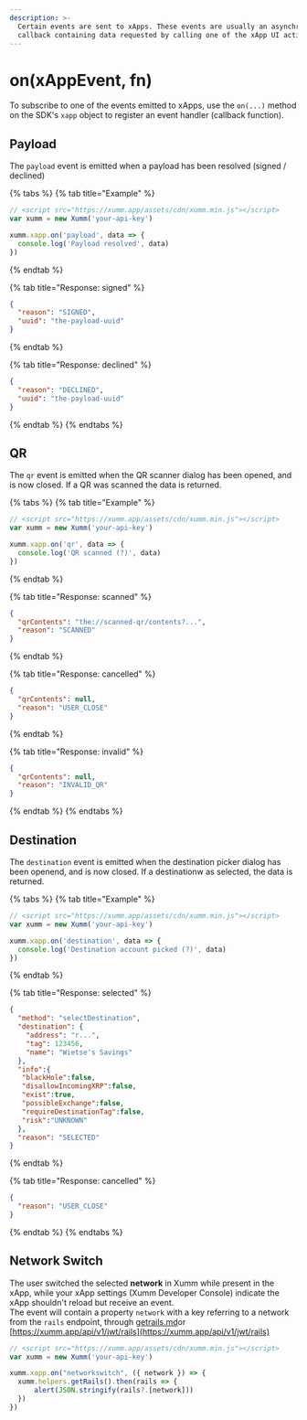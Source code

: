 ```yaml
---
description: >-
  Certain events are sent to xApps. These events are usually an asynchronous
  callback containing data requested by calling one of the xApp UI actions.
---
```


# on(xAppEvent, fn)

To subscribe to one of the events emitted to xApps, use the `on(...)` method on the SDK's `xapp` object to register an event handler (callback function).

## Payload

The `payload` event is emitted when a payload has been resolved (signed / declined)

{% tabs %}
{% tab title="Example" %}
```javascript
// <script src="https://xumm.app/assets/cdn/xumm.min.js"></script>
var xumm = new Xumm('your-api-key')

xumm.xapp.on('payload', data => {
  console.log('Payload resolved', data)
})
```
{% endtab %}

{% tab title="Response: signed" %}
```json
{
  "reason": "SIGNED",
  "uuid": "the-payload-uuid"
}
```
{% endtab %}

{% tab title="Response: declined" %}
```json
{
  "reason": "DECLINED",
  "uuid": "the-payload-uuid"
}
```
{% endtab %}
{% endtabs %}

## QR

The `qr` event is emitted when the QR scanner dialog has been opened, and is now closed. If a QR was scanned the data is returned.

{% tabs %}
{% tab title="Example" %}
```javascript
// <script src="https://xumm.app/assets/cdn/xumm.min.js"></script>
var xumm = new Xumm('your-api-key')

xumm.xapp.on('qr', data => {
  console.log('QR scanned (?)', data)
})
```
{% endtab %}

{% tab title="Response: scanned" %}
```json
{
  "qrContents": "the://scanned-qr/contents?...",
  "reason": "SCANNED"
}
```
{% endtab %}

{% tab title="Response: cancelled" %}
```json
{
  "qrContents": null,
  "reason": "USER_CLOSE"
}
```
{% endtab %}

{% tab title="Response: invalid" %}
```json
{
  "qrContents": null,
  "reason": "INVALID_QR"
}
```
{% endtab %}
{% endtabs %}

## Destination

The `destination` event is emitted when the destination picker dialog has been openend, and is now closed. If a destinationw as selected, the data is returned.

{% tabs %}
{% tab title="Example" %}
```javascript
// <script src="https://xumm.app/assets/cdn/xumm.min.js"></script>
var xumm = new Xumm('your-api-key')

xumm.xapp.on('destination', data => {
  console.log('Destination account picked (?)', data)
})
```
{% endtab %}

{% tab title="Response: selected" %}
```json
{
  "method": "selectDestination",
  "destination": {
    "address": "r...",
    "tag": 123456,
    "name": "Wietse's Savings"
  },
  "info":{
   "blackHole":false,
   "disallowIncomingXRP":false,
   "exist":true,
   "possibleExchange":false,
   "requireDestinationTag":false,
   "risk":"UNKNOWN"
  },
  "reason": "SELECTED"
}
```
{% endtab %}

{% tab title="Response: cancelled" %}
```json
{
  "reason": "USER_CLOSE"
}
```
{% endtab %}
{% endtabs %}

## Network Switch

The user switched the selected **network** in Xumm while present in the xApp, while your xApp settings (Xumm Developer Console) indicate the xApp shouldn't reload but receive an event.\
The event will contain a property `network` with a key referring to a network from the `rails` endpoint, through [getrails.md](../xumm.helpers/getrails.md "mention")or [https://xumm.app/api/v1/jwt/rails](https://xumm.app/api/v1/jwt/rails)

```javascript
// <script src="https://xumm.app/assets/cdn/xumm.min.js"></script>
var xumm = new Xumm('your-api-key')

xumm.xapp.on("networkswitch", ({ network }) => {
  xumm.helpers.getRails().then(rails => {
      alert(JSON.stringify(rails?.[network]))
  })
})
```
